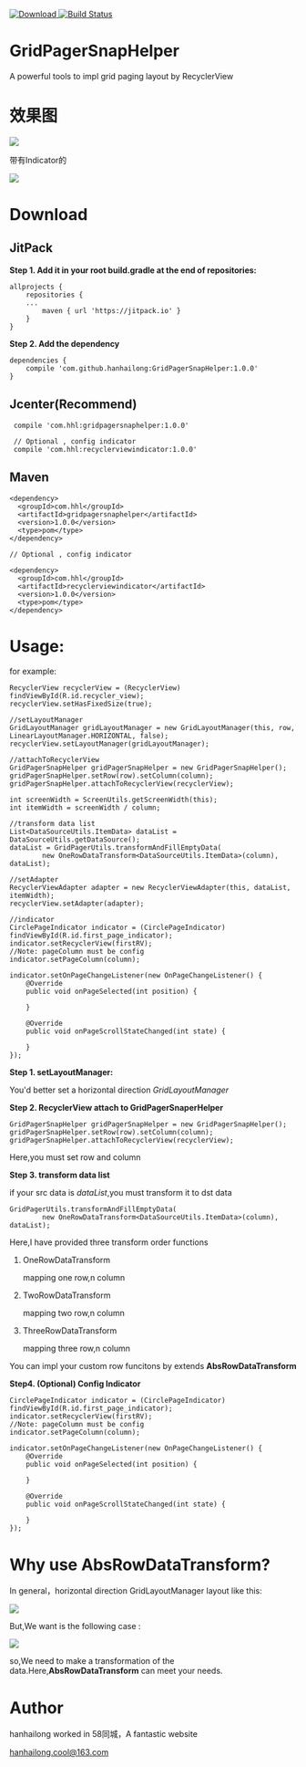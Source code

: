 [ ![Download](https://api.bintray.com/packages/hanhailong/maven/gridpagersnaphelper/images/download.svg) ](https://bintray.com/hanhailong/maven/gridpagersnaphelper/0.0.3)
[![Build Status](https://travis-ci.org/hanhailong/GridPagerSnapHelper.svg?branch=master)](https://travis-ci.org/hanhailong/GridPagerSnapHelper)

# GridPagerSnapHelper
A powerful tools to impl grid paging layout by RecyclerView

# 效果图

![](screenshot/recyclerview.gif)

带有Indicator的

![](screenshot/recyclerview_indicator.gif)

# Download

## JitPack

**Step 1. Add it in your root build.gradle at the end of repositories:**

```
allprojects {
    repositories {
	...
        maven { url 'https://jitpack.io' }
    }
}
```

**Step 2. Add the dependency**

```
dependencies {
    compile 'com.github.hanhailong:GridPagerSnapHelper:1.0.0'
}
```

## Jcenter(Recommend)

```
 compile 'com.hhl:gridpagersnaphelper:1.0.0'

 // Optional , config indicator
 compile 'com.hhl:recyclerviewindicator:1.0.0'
```

## Maven

```
<dependency>
  <groupId>com.hhl</groupId>
  <artifactId>gridpagersnaphelper</artifactId>
  <version>1.0.0</version>
  <type>pom</type>
</dependency>

// Optional , config indicator

<dependency>
  <groupId>com.hhl</groupId>
  <artifactId>recyclerviewindicator</artifactId>
  <version>1.0.0</version>
  <type>pom</type>
</dependency>
```


# Usage:

for example:

```
RecyclerView recyclerView = (RecyclerView) findViewById(R.id.recycler_view);
recyclerView.setHasFixedSize(true);

//setLayoutManager
GridLayoutManager gridLayoutManager = new GridLayoutManager(this, row, LinearLayoutManager.HORIZONTAL, false);
recyclerView.setLayoutManager(gridLayoutManager);

//attachToRecyclerView
GridPagerSnapHelper gridPagerSnapHelper = new GridPagerSnapHelper();
gridPagerSnapHelper.setRow(row).setColumn(column);
gridPagerSnapHelper.attachToRecyclerView(recyclerView);

int screenWidth = ScreenUtils.getScreenWidth(this);
int itemWidth = screenWidth / column;

//transform data list
List<DataSourceUtils.ItemData> dataList = DataSourceUtils.getDataSource();
dataList = GridPagerUtils.transformAndFillEmptyData(
        new OneRowDataTransform<DataSourceUtils.ItemData>(column), dataList);

//setAdapter
RecyclerViewAdapter adapter = new RecyclerViewAdapter(this, dataList, itemWidth);
recyclerView.setAdapter(adapter);

//indicator
CirclePageIndicator indicator = (CirclePageIndicator) findViewById(R.id.first_page_indicator);
indicator.setRecyclerView(firstRV);
//Note: pageColumn must be config
indicator.setPageColumn(column);

indicator.setOnPageChangeListener(new OnPageChangeListener() {
    @Override
    public void onPageSelected(int position) {

    }

    @Override
    public void onPageScrollStateChanged(int state) {

    }
});
```

**Step 1. setLayoutManager:**

You'd better set a horizontal direction *GridLayoutManager*

**Step 2. RecyclerView attach to GridPagerSnaperHelper**

```
GridPagerSnapHelper gridPagerSnapHelper = new GridPagerSnapHelper();
gridPagerSnapHelper.setRow(row).setColumn(column);
gridPagerSnapHelper.attachToRecyclerView(recyclerView);
```
Here,you must set row and column

**Step 3. transform data list**

if your src data is *dataList*,you must transform it to dst data

```
GridPagerUtils.transformAndFillEmptyData(
        new OneRowDataTransform<DataSourceUtils.ItemData>(column), dataList);
```
Here,I have provided three transform order functions

1. OneRowDataTransform

    mapping one row,n column
2. TwoRowDataTransform

    mapping two row,n column 
3. ThreeRowDataTransform

    mapping three row,n column

You can impl your custom row funcitons by extends **AbsRowDataTransform**

**Step4. (Optional) Config Indicator**
```
CirclePageIndicator indicator = (CirclePageIndicator) findViewById(R.id.first_page_indicator);
indicator.setRecyclerView(firstRV);
//Note: pageColumn must be config
indicator.setPageColumn(column);

indicator.setOnPageChangeListener(new OnPageChangeListener() {
    @Override
    public void onPageSelected(int position) {

    }

    @Override
    public void onPageScrollStateChanged(int state) {

    }
});
```


# Why use AbsRowDataTransform?

In general，horizontal direction GridLayoutManager layout like this:

![](screenshot/GridLayoutManager_Horizontal_Normal.png)

But,We want is the following case :

![](screenshot/GridLayoutManager_Horizontal_Tile.png)

so,We need to make a transformation of the data.Here,**AbsRowDataTransform** can meet your needs.


# Author

hanhailong worked in 58同城，A fantastic website

hanhailong.cool@163.com